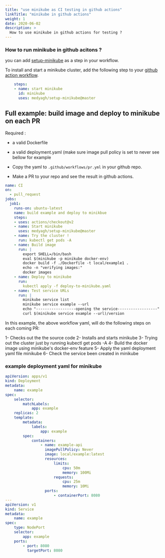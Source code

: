 ```yaml
---
title: "use minikube as CI testing in github actions"
linkTitle: "minikube in github actions"
weight: 1
date: 2020-06-02
description: >
  How to use minikube in github actions for testing ?
---
```


### How to run minikube in github acitons ?

you can add [setup-minikube](https://github.com/marketplace/actions/setup-minikube) as a step in your workflow.

To install and start a minikube cluster, add the following step to your [github action workflow](https://help.github.com/en/actions/configuring-and-managing-workflows/configuring-a-workflow).

```yaml
    steps:
    - name: start minikube
      id: minikube
      uses: medyagh/setup-minikube@master
```

## Full example: build image and deploy to minikube on each PR

Required :

- a valid Dockerfile
- a valid deployment.yaml  (make sure image pull policy is set to never see bellow for example

- Copy the yaml to `.github/workflows/pr.yml` in your github repo.
- Make a PR to your repo and see the result in github actions.

```yaml
name: CI
on:
  - pull_request
jobs:
  job1:
    runs-on: ubuntu-latest
    name: build example and deploy to minikbue
    steps:
    - uses: actions/checkout@v2
    - name: Start minikube
      uses: medyagh/setup-minikube@master
    - name: Try the cluster !
      run: kubectl get pods -A
    - name: Build image
      run: |
        export SHELL=/bin/bash
        eval $(minikube -p minikube docker-env)
        docker build -f ./Dockerfile -t local/example1 .
        echo -n "verifying images:"
        docker images
    - name: Deploy to minikube
      run:
        kubectl apply -f deploy-to-minikube.yaml
    - name: Test service URLs
      run: |
        minikube service list
        minikube service example --url
        echo "------------------opening the service------------------"
        curl $(minikube service example --url)/version
```

In this example, the above workflow yaml, will do the following steps on each coming PR:

1- Checks out the the source code
2- Installs and starts minikube
3- Trying out the cluster just by running kubectl get pods -A
4- Build the docker image using minikube's docker-env feature
5- Apply the yaml deployment yaml file minikube
6- Check the service been created in minikube

### example deployment yaml for minikube

```yaml
apiVersion: apps/v1
kind: Deployment
metadata:
    name: example
spec:
    selector:
        matchLabels:
            app: example
    replicas: 2
    template:
        metadata:
            labels:
                app: example
        spec:
            containers:
                - name: example-api
                  imagePullPolicy: Never
                  image: local/example:latest
                  resources:
                      limits:
                          cpu: 50m
                          memory: 100Mi
                      requests:
                          cpu: 25m
                          memory: 10Mi
                  ports:
                      - containerPort: 8080
---
apiVersion: v1
kind: Service
metadata:
    name: example
spec:
    type: NodePort
    selector:
        app: example
    ports:
        - port: 8080
          targetPort: 8080
```
